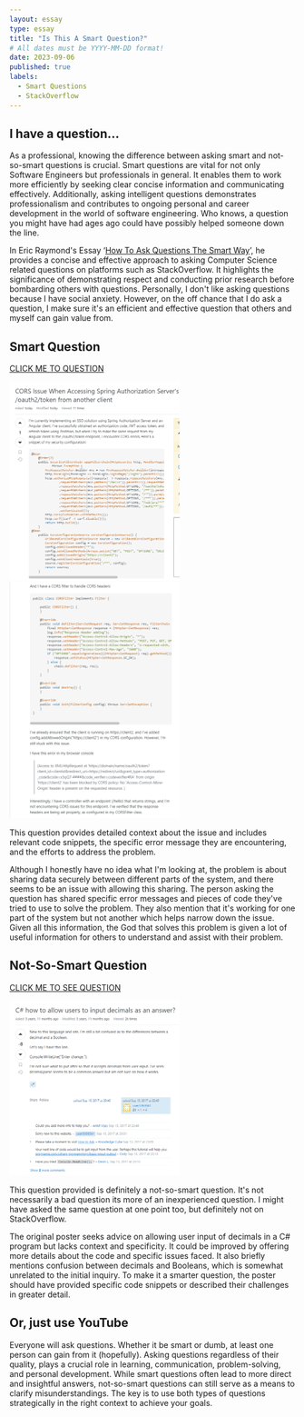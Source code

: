 ```yaml
---
layout: essay
type: essay
title: "Is This A Smart Question?"
# All dates must be YYYY-MM-DD format!
date: 2023-09-06
published: true
labels:
  - Smart Questions
  - StackOverflow
---
```



## I have a question...

As a professional, knowing the difference between asking smart and not-so-smart questions is crucial. Smart questions are vital for not only Software Engineers but professionals in general. It enables them to work more efficiently by seeking clear concise information and communicating effectively. Additionally, asking intelligent questions demonstrates professionalism and contributes to ongoing personal and career development in the world of software engineering. Who knows, a question you might have had ages ago could have possibly helped someone down the line.
  
In Eric Raymond's Essay ‘[How To Ask Questions The Smart Way](http://www.catb.org/esr/faqs/smart-questions.html)’, he provides a concise and effective approach to asking Computer Science related questions on platforms such as StackOverflow. It highlights the significance of demonstrating respect and conducting prior research before bombarding others with questions. Personally, I don't like asking questions because I have social anxiety. However, on the off chance that I do ask a question, I make sure it's an efficient and effective question that others and myself can gain value from.

## Smart Question
[CLICK ME TO QUESTION](https://stackoverflow.com/questions/77057435/cors-issue-when-accessing-spring-authorization-servers-oauth2-token-from-anoth)

<div class="text-center p-4">
  <img width="300px" 
       src="../img/Screenshot 2023-09-06 222735.png" 
       class="img-thumbnail" >
  <img width="300px" 
       src="../img/Screenshot 2023-09-06 222746.png" 
       class="img-thumbnail" >
</div>

This question provides detailed context about the issue and includes relevant code snippets, the specific error message they are encountering, and the efforts to address the problem. 

Although I honestly have no idea what I'm looking at, the problem is about sharing data securely between different parts of the system, and there seems to be an issue with allowing this sharing. The person asking the question has shared specific error messages and pieces of code they've tried to use to solve the problem. They also mention that it's working for one part of the system but not another which helps narrow down the issue. Given all this information, the God that solves this problem is given a lot of useful information for others to understand and assist with their problem.

## Not-So-Smart Question
[CLICK ME TO SEE QUESTION](https://stackoverflow.com/questions/46207899/c-sharp-how-to-allow-users-to-input-decimals-as-an-answer)

<div class="text-center p-4">
  <img width="300px" 
       src="../img/Screenshot 2023-09-06 223828.png" 
       class="img-thumbnail" >
</div>

This question provided is definitely a not-so-smart question. It's not necessarily a bad question its more of an inexperienced question. I might have asked the same question at one point too, but definitely not on StackOverflow.

The original poster seeks advice on allowing user input of decimals in a C# program but lacks context and specificity. It could be improved by offering more details about the code and specific issues faced. It also briefly mentions confusion between decimals and Booleans, which is somewhat unrelated to the initial inquiry. To make it a smarter question, the poster should have provided specific code snippets or described their challenges in greater detail. 

## Or, just use YouTube

Everyone will ask questions. Whether it be smart or dumb, at least one person can gain from it (hopefully). Asking questions regardless of their quality, plays a crucial role in learning, communication, problem-solving, and personal development. While smart questions often lead to more direct and insightful answers, not-so-smart questions can still serve as a means to clarify misunderstandings. The key is to use both types of questions strategically in the right context to achieve your goals. 

